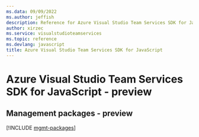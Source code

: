 ```yaml
---
ms.data: 09/09/2022
ms.author: jeffish
description: Reference for Azure Visual Studio Team Services SDK for JavaScript
author: xirzec
ms.service: visualstudioteamservices
ms.topic: reference
ms.devlang: javascript
title: Azure Visual Studio Team Services SDK for JavaScript
---
```

# Azure Visual Studio Team Services SDK for JavaScript - preview

## Management packages - preview
[!INCLUDE [mgmt-packages](visual-studio-team-services-mgmt-index.md)]